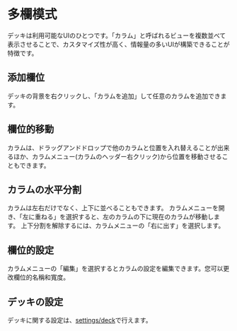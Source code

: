# 多欄模式

デッキは利用可能なUIのひとつです。「カラム」と呼ばれるビューを複数並べて表示させることで、カスタマイズ性が高く、情報量の多いUIが構築できることが特徴です。

## 添加欄位
デッキの背景を右クリックし、「カラムを追加」して任意のカラムを追加できます。

## 欄位的移動
カラムは、ドラッグアンドドロップで他のカラムと位置を入れ替えることが出来るほか、カラムメニュー(カラムのヘッダー右クリック)から位置を移動させることもできます。

## カラムの水平分割
カラムは左右だけでなく、上下に並べることもできます。 カラムメニューを開き、「左に重ねる」を選択すると、左のカラムの下に現在のカラムが移動します。 上下分割を解除するには、カラムメニューの「右に出す」を選択します。

## 欄位的設定
カラムメニューの「編集」を選択するとカラムの設定を編集できます。您可以更改欄位的名稱和寬度。

## デッキの設定
デッキに関する設定は、[settings/deck](/settings/deck)で行えます。
